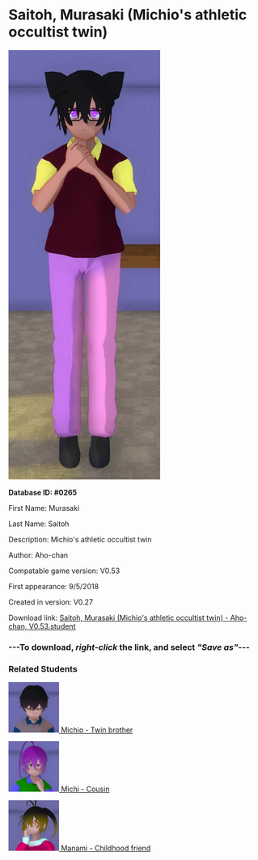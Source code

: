 # Saitoh, Murasaki (Michio's athletic occultist twin)

<img src="../../Files/Images/Saitoh, Murasaki (Michio's athletic occultist twin).png" title="Saitoh, Murasaki (Michio's athletic occultist twin) - Aho-chan, V0.53">

**Database ID: #0265**

First Name: Murasaki

Last Name: Saitoh

Description: Michio's athletic occultist twin

Author: Aho-chan

Compatable game version: V0.53

First appearance: 9/5/2018

Created in version: V0.27

Download link: <a href="https://raw.githubusercontent.com/Arbiter1223/Daigaku-Gurashi-Custom-Students/master/Files/Student%20Files/Saitoh%2C%20Murasaki%20(Michio's%20athletic%20occultist%20twin)%20-%20Aho-chan%2C%20V0.53.student">Saitoh, Murasaki (Michio's athletic occultist twin) - Aho-chan, V0.53.student</a>

### ---**To download, _right-click_ the link, and select _"Save as"_**---

### Related Students

<a href="Saitoh, Michio (An athletic anime fan, Murasaki's twin brother).md"><img src="../../Files/Thumbs/Saitoh, Michio (An athletic anime fan, Murasaki's twin brother).png" height="100" width="100" title="Saitoh, Michio (An athletic anime fan, Murasaki's twin brother) - Aho-chan, V0.53"></a><a href="Saitoh, Michio (An athletic anime fan, Murasaki's twin brother).md"> Michio - Twin brother</a>

<a href="Saitoh, Michi (A gaming schoolworm, Michio's cousin).md"><img src="../../Files/Thumbs/Saitoh, Michi (A gaming schoolworm, Michio's cousin).png" height="100" width="100" title="Saitoh, Michi (A gaming schoolworm, Michio's cousin) - Aho-chan, V0.53"></a><a href="Saitoh, Michi (A gaming schoolworm, Michio's cousin).md"> Michi - Cousin</a>

<a href="Tagawa, Manami (A bullied athlete, Murasaki's childhood friend).md"><img src="../../Files/Thumbs/Tagawa, Manami (A bullied athlete, Murasaki's childhood friend).png" height="100" width="100" title="Tagawa, Manami (A bullied athlete, Murasaki's childhood friend) - Aho-chan, V0.53"></a><a href="Tagawa, Manami (A bullied athlete, Murasaki's childhood friend).md"> Manami - Childhood friend</a>

